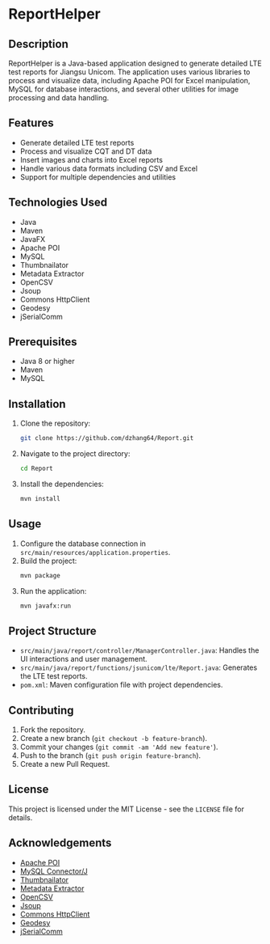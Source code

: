 # ReportHelper

## Description

ReportHelper is a Java-based application designed to generate detailed LTE test reports for Jiangsu Unicom. The application uses various libraries to process and visualize data, including Apache POI for Excel manipulation, MySQL for database interactions, and several other utilities for image processing and data handling.

## Features

- Generate detailed LTE test reports
- Process and visualize CQT and DT data
- Insert images and charts into Excel reports
- Handle various data formats including CSV and Excel
- Support for multiple dependencies and utilities

## Technologies Used

- Java
- Maven
- JavaFX
- Apache POI
- MySQL
- Thumbnailator
- Metadata Extractor
- OpenCSV
- Jsoup
- Commons HttpClient
- Geodesy
- jSerialComm

## Prerequisites

- Java 8 or higher
- Maven
- MySQL

## Installation

1. Clone the repository:
    ```sh
    git clone https://github.com/dzhang64/Report.git
    ```
2. Navigate to the project directory:
    ```sh
    cd Report
    ```
3. Install the dependencies:
    ```sh
    mvn install
    ```

## Usage

1. Configure the database connection in `src/main/resources/application.properties`.
2. Build the project:
    ```sh
    mvn package
    ```
3. Run the application:
    ```sh
    mvn javafx:run
    ```

## Project Structure

- `src/main/java/report/controller/ManagerController.java`: Handles the UI interactions and user management.
- `src/main/java/report/functions/jsunicom/lte/Report.java`: Generates the LTE test reports.
- `pom.xml`: Maven configuration file with project dependencies.

## Contributing

1. Fork the repository.
2. Create a new branch (`git checkout -b feature-branch`).
3. Commit your changes (`git commit -am 'Add new feature'`).
4. Push to the branch (`git push origin feature-branch`).
5. Create a new Pull Request.

## License

This project is licensed under the MIT License - see the `LICENSE` file for details.

## Acknowledgements

- [Apache POI](https://poi.apache.org/)
- [MySQL Connector/J](https://dev.mysql.com/downloads/connector/j/)
- [Thumbnailator](https://github.com/coobird/thumbnailator)
- [Metadata Extractor](https://github.com/drewnoakes/metadata-extractor)
- [OpenCSV](http://opencsv.sourceforge.net/)
- [Jsoup](https://jsoup.org/)
- [Commons HttpClient](https://hc.apache.org/httpclient-legacy/)
- [Geodesy](https://github.com/chrisveness/geodesy)
- [jSerialComm](https://fazecast.github.io/jSerialComm/)
